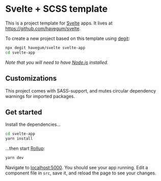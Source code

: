 # Svelte + SCSS template

This is a project template for [Svelte](https://svelte.dev) apps. It lives at https://github.com/havegum/svelte.

To create a new project based on this template using [degit](https://github.com/Rich-Harris/degit):

```bash
npx degit havegum/svelte svelte-app
cd svelte-app
```

*Note that you will need to have [Node.js](https://nodejs.org) installed.*

##  Customizations

This project comes with SASS-support, and mutes circular dependency warnings for imported packages.


## Get started

Install the dependencies...

```bash
cd svelte-app
yarn install
```

...then start [Rollup](https://rollupjs.org):

```bash
yarn dev
```

Navigate to [localhost:5000](http://localhost:5000). You should see your app running. Edit a component file in `src`, save it, and reload the page to see your changes.
